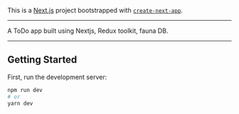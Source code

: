 This is a [Next.js](https://nextjs.org/) project bootstrapped with [`create-next-app`](https://github.com/vercel/next.js/tree/canary/packages/create-next-app).

----
A ToDo app built using Nextjs, Redux toolkit, fauna DB.

---
## Getting Started


First, run the development server:

```bash
npm run dev
# or
yarn dev
```